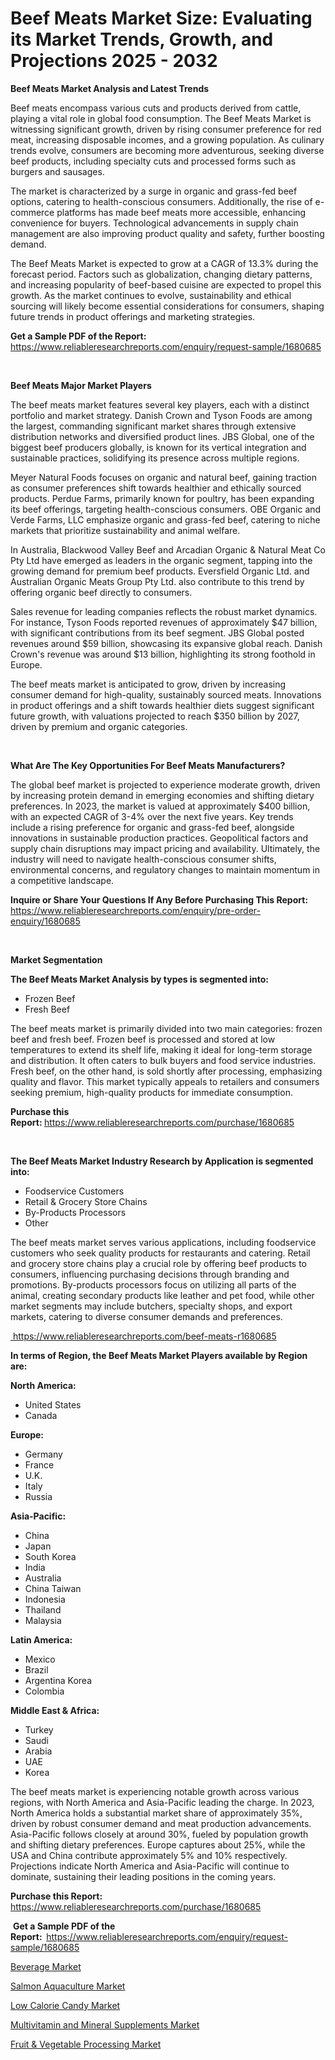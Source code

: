 <p><h1>Beef Meats Market Size: Evaluating its Market Trends, Growth, and Projections 2025 - 2032</h1></p><p><strong>Beef Meats Market Analysis and Latest Trends</strong></p>
<p><p>Beef meats encompass various cuts and products derived from cattle, playing a vital role in global food consumption. The Beef Meats Market is witnessing significant growth, driven by rising consumer preference for red meat, increasing disposable incomes, and a growing population. As culinary trends evolve, consumers are becoming more adventurous, seeking diverse beef products, including specialty cuts and processed forms such as burgers and sausages.</p><p>The market is characterized by a surge in organic and grass-fed beef options, catering to health-conscious consumers. Additionally, the rise of e-commerce platforms has made beef meats more accessible, enhancing convenience for buyers. Technological advancements in supply chain management are also improving product quality and safety, further boosting demand.</p><p>The Beef Meats Market is expected to grow at a CAGR of 13.3% during the forecast period. Factors such as globalization, changing dietary patterns, and increasing popularity of beef-based cuisine are expected to propel this growth. As the market continues to evolve, sustainability and ethical sourcing will likely become essential considerations for consumers, shaping future trends in product offerings and marketing strategies.</p></p>
<p><strong>Get a Sample PDF of the Report:&nbsp;</strong> <a href="https://www.reliableresearchreports.com/enquiry/request-sample/1680685?utm_campaign=34&utm_medium=2&utm_source=Github&utm_content=ia&utm_term=07042025&utm_id=beef-meats">https://www.reliableresearchreports.com/enquiry/request-sample/1680685</a></p>
<p>&nbsp;</p>
<p><strong>Beef Meats Major Market Players</strong></p>
<p><p>The beef meats market features several key players, each with a distinct portfolio and market strategy. Danish Crown and Tyson Foods are among the largest, commanding significant market shares through extensive distribution networks and diversified product lines. JBS Global, one of the biggest beef producers globally, is known for its vertical integration and sustainable practices, solidifying its presence across multiple regions.</p><p>Meyer Natural Foods focuses on organic and natural beef, gaining traction as consumer preferences shift towards healthier and ethically sourced products. Perdue Farms, primarily known for poultry, has been expanding its beef offerings, targeting health-conscious consumers. OBE Organic and Verde Farms, LLC emphasize organic and grass-fed beef, catering to niche markets that prioritize sustainability and animal welfare.</p><p>In Australia, Blackwood Valley Beef and Arcadian Organic & Natural Meat Co Pty Ltd have emerged as leaders in the organic segment, tapping into the growing demand for premium beef products. Eversfield Organic Ltd. and Australian Organic Meats Group Pty Ltd. also contribute to this trend by offering organic beef directly to consumers.</p><p>Sales revenue for leading companies reflects the robust market dynamics. For instance, Tyson Foods reported revenues of approximately $47 billion, with significant contributions from its beef segment. JBS Global posted revenues around $59 billion, showcasing its expansive global reach. Danish Crown's revenue was around $13 billion, highlighting its strong foothold in Europe.</p><p>The beef meats market is anticipated to grow, driven by increasing consumer demand for high-quality, sustainably sourced meats. Innovations in product offerings and a shift towards healthier diets suggest significant future growth, with valuations projected to reach $350 billion by 2027, driven by premium and organic categories.</p></p>
<p>&nbsp;</p>
<p><strong>What Are The Key Opportunities For Beef Meats Manufacturers?</strong></p>
<p><p>The global beef market is projected to experience moderate growth, driven by increasing protein demand in emerging economies and shifting dietary preferences. In 2023, the market is valued at approximately $400 billion, with an expected CAGR of 3-4% over the next five years. Key trends include a rising preference for organic and grass-fed beef, alongside innovations in sustainable production practices. Geopolitical factors and supply chain disruptions may impact pricing and availability. Ultimately, the industry will need to navigate health-conscious consumer shifts, environmental concerns, and regulatory changes to maintain momentum in a competitive landscape.</p></p>
<p><strong>Inquire or Share Your Questions If Any Before Purchasing This Report:</strong> <a href="https://www.reliableresearchreports.com/enquiry/pre-order-enquiry/1680685?utm_campaign=34&utm_medium=2&utm_source=Github&utm_content=ia&utm_term=07042025&utm_id=beef-meats">https://www.reliableresearchreports.com/enquiry/pre-order-enquiry/1680685</a></p>
<p>&nbsp;</p>
<p><strong>Market Segmentation</strong></p>
<p><strong>The Beef Meats Market Analysis by types is segmented into:</strong></p>
<p><ul><li>Frozen Beef</li><li>Fresh Beef</li></ul></p>
<p><p>The beef meats market is primarily divided into two main categories: frozen beef and fresh beef. Frozen beef is processed and stored at low temperatures to extend its shelf life, making it ideal for long-term storage and distribution. It often caters to bulk buyers and food service industries. Fresh beef, on the other hand, is sold shortly after processing, emphasizing quality and flavor. This market typically appeals to retailers and consumers seeking premium, high-quality products for immediate consumption.</p></p>
<p><strong>Purchase this Report:&nbsp;</strong><a href="https://www.reliableresearchreports.com/purchase/1680685?utm_campaign=34&utm_medium=2&utm_source=Github&utm_content=ia&utm_term=07042025&utm_id=beef-meats">https://www.reliableresearchreports.com/purchase/1680685</a></p>
<p>&nbsp;</p>
<p><strong>The Beef Meats Market Industry Research by Application is segmented into:</strong></p>
<p><ul><li>Foodservice Customers</li><li>Retail & Grocery Store Chains</li><li>By-Products Processors</li><li>Other</li></ul></p>
<p><p>The beef meats market serves various applications, including foodservice customers who seek quality products for restaurants and catering. Retail and grocery store chains play a crucial role by offering beef products to consumers, influencing purchasing decisions through branding and promotions. By-products processors focus on utilizing all parts of the animal, creating secondary products like leather and pet food, while other market segments may include butchers, specialty shops, and export markets, catering to diverse consumer demands and preferences.</p></p>
<p><a href="https://www.reliableresearchreports.com/beef-meats-r1680685?utm_campaign=34&utm_medium=2&utm_source=Github&utm_content=ia&utm_term=07042025&utm_id=beef-meats">&nbsp;https://www.reliableresearchreports.com/beef-meats-r1680685</a></p>
<p><strong>In terms of Region, the Beef Meats Market Players available by Region are:</strong></p>
<p>
    <p> <strong> North America: </strong>
        <ul>
            <li>United States</li>
            <li>Canada</li>
        </ul>
        </p> 
    <p> <strong> Europe: </strong>
        <ul>
            <li>Germany</li>
            <li>France</li>
            <li>U.K.</li>
            <li>Italy</li>
            <li>Russia</li>
        </ul>
        </p> 
    <p> <strong> Asia-Pacific: </strong>
        <ul>
            <li>China</li>
            <li>Japan</li>
            <li>South Korea</li>
            <li>India</li>
            <li>Australia</li>
            <li>China Taiwan</li>
            <li>Indonesia</li>
            <li>Thailand</li>
            <li>Malaysia</li>
        </ul>
        </p> 
    <p> <strong> Latin America: </strong>
        <ul>
            <li>Mexico</li>
            <li>Brazil</li>
            <li>Argentina Korea</li>
            <li>Colombia</li>
        </ul>
        </p> 
    <p> <strong> Middle East & Africa: </strong>
        <ul>
            <li>Turkey</li>
            <li>Saudi</li>
            <li>Arabia</li>
            <li>UAE</li>
            <li>Korea</li>
        </ul>
    </p>
    </p>
<p><p>The beef meats market is experiencing notable growth across various regions, with North America and Asia-Pacific leading the charge. In 2023, North America holds a substantial market share of approximately 35%, driven by robust consumer demand and meat production advancements. Asia-Pacific follows closely at around 30%, fueled by population growth and shifting dietary preferences. Europe captures about 25%, while the USA and China contribute approximately 5% and 10% respectively. Projections indicate North America and Asia-Pacific will continue to dominate, sustaining their leading positions in the coming years.</p></p>
<p><strong>Purchase this Report: </strong><a href="https://www.reliableresearchreports.com/purchase/1680685?utm_campaign=34&utm_medium=2&utm_source=Github&utm_content=ia&utm_term=07042025&utm_id=beef-meats">https://www.reliableresearchreports.com/purchase/1680685</a></p>
<p>&nbsp;<strong>Get a Sample PDF of the Report:&nbsp;&nbsp;</strong><a href="https://www.reliableresearchreports.com/enquiry/request-sample/1680685?utm_campaign=34&utm_medium=2&utm_source=Github&utm_content=ia&utm_term=07042025&utm_id=beef-meats">https://www.reliableresearchreports.com/enquiry/request-sample/1680685</a></p>
<p><strong></strong></p>
<p><p><a href="https://github.com/HobertDavis43/Market-Research-Report-List-2/blob/main/beverage-market.md?utm_campaign=34&utm_medium=2&utm_source=Github&utm_content=ia&utm_term=07042025&utm_id=beef-meats">Beverage Market</a></p><p><a href="https://github.com/mabutironaldo/Market-Research-Report-List-7/blob/main/salmon-aquaculture-market.md?utm_campaign=34&utm_medium=2&utm_source=Github&utm_content=ia&utm_term=07042025&utm_id=beef-meats">Salmon Aquaculture Market</a></p><p><a href="https://github.com/guneycigdem35/Market-Research-Report-List-5/blob/main/low-calorie-candy-market.md?utm_campaign=34&utm_medium=2&utm_source=Github&utm_content=ia&utm_term=07042025&utm_id=beef-meats">Low Calorie Candy Market</a></p><p><a href="https://github.com/AshikRahman991/Market-Research-Report-List-2/blob/main/multivitamin-and-mineral-supplements-market.md?utm_campaign=34&utm_medium=2&utm_source=Github&utm_content=ia&utm_term=07042025&utm_id=beef-meats">Multivitamin and Mineral Supplements Market</a></p><p><a href="https://github.com/kushtajibenk64/Market-Research-Report-List-1/blob/main/fruit-vegetable-processing-market.md?utm_campaign=34&utm_medium=2&utm_source=Github&utm_content=ia&utm_term=07042025&utm_id=beef-meats">Fruit & Vegetable Processing Market</a></p></p>